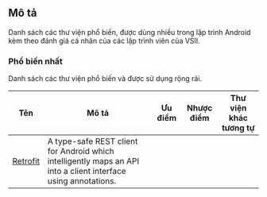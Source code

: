 ## Mô tả

Danh sách các thư viện phổ biến, được dùng nhiều trong lập trình Android kèm theo đánh giá cá nhân của các lập trình viên của VSII.

### Phổ biến nhất

Danh sách các thư viện phổ biến và được sử dụng rộng rãi.

| Tên            | Mô tả |Ưu điểm  |Nhược điểm | Thư viện khác tương tự                                                 |  
| ----            | ------------      | ------------  | ------------  | ------------                                            |
| [Retrofit](http://square.github.io/retrofit/) | A type-safe REST client for Android which intelligently maps an API into a client interface using annotations.            |
